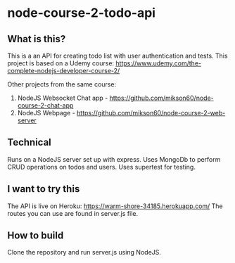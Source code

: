 # node-course-2-todo-api

## What is this?
This is a an API for creating todo list with user authentication and tests. This project is based on a Udemy course:
https://www.udemy.com/the-complete-nodejs-developer-course-2/

Other projects from the same course:
1) NodeJS Websocket Chat app - https://github.com/mikson60/node-course-2-chat-app
2) NodeJS Webpage - https://github.com/mikson60/node-course-2-web-server

## Technical
Runs on a NodeJS server set up with express. Uses MongoDb to perform CRUD operations on todos and users. Uses supertest for testing.

## I want to try this
The API is live on Heroku: https://warm-shore-34185.herokuapp.com/
The routes you can use are found in server.js file.

## How to build 
Clone the repository and run server.js using NodeJS.
